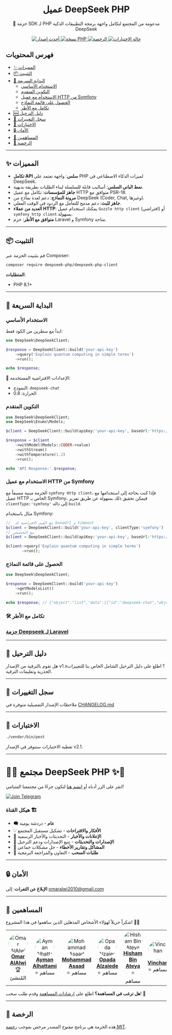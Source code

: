 
<p align="center">
  <h1 align="center">عميل DeepSeek PHP</h1>
  <p align="center">🚀 حزمة SDK لـ PHP مدعومة من المجتمع لتكامل واجهة برمجة التطبيقات الذكية DeepSeek</p>
  
  <p align="center">
    <a href="https://packagist.org/packages/deepseek-php/deepseek-php-client">
      <img src="https://img.shields.io/packagist/v/deepseek-php/deepseek-php-client" alt="أحدث إصدار">
    </a>
    <a href="https://php.net">
      <img src="https://img.shields.io/badge/PHP-8.1%2B-blue" alt="نسخة PHP">
    </a>
    <a href="LICENSE.md">
      <img src="https://img.shields.io/badge/license-MIT-brightgreen" alt="الرخصة">
    </a>
    <a href="https://github.com/deepseek-php/deepseek-php-client/actions">
      <img src="https://img.shields.io/github/actions/workflow/status/deepseek-php/deepseek-php-client/tests.yml" alt="حالة الاختبارات">
    </a>
  </p>
</p>

## فهرس المحتويات
- [✨ المميزات](#-المميزات)
- [📦 التثبيت](#-التثبيت)
- [🚀 البداية السريعة](#-البداية-السريعة)
  - [الاستخدام الأساسي](#الاستخدام-الأساسي)
  - [التكوين المتقدم](#التكوين-المتقدم)
  - [الاستخدام مع عميل HTTP من Symfony](#الاستخدام-مع-عميل-http-من-symfony)
  - [الحصول على قائمة النماذج](#الحصول-على-قائمة-النماذج)
  - [تكامل مع الأطر](#-تكامل-مع-الأطر)
- [🆕 دليل الترحيل](#-دليل-الترحيل)
- [📝 سجل التغييرات](#-سجل-التغييرات)
- [🧪 الاختبارات](#-الاختبارات)
- [🔒 الأمان](#-الأمان)
- [🤝 المساهمين](#-المساهمين)
- [📄 الرخصة](#-الرخصة)

---

## ✨ المميزات

- **تكامل API سلس**: واجهة تعتمد على PHP لميزات الذكاء الاصطناعي في DeepSeek.
- **نمط الباني السلس**: أساليب قابلة للسلسلة لبناء الطلبات بطريقة بديهية.
- **جاهز للمؤسسات**: تكامل مع عميل HTTP متوافق مع PSR-18.
- **مرونة النماذج**: دعم لعدة نماذج من DeepSeek (Coder, Chat, وغيرها).
- **جاهز للبث**: دعم مدمج للتعامل مع الردود في الوقت الفعلي.
- **العديد من عملاء HTTP**: يمكنك استخدام عميل `Guzzle http client` (افتراضي) أو `symfony http client` بسهولة.
- **متوافق مع الأطر**: حزم Laravel و Symfony متاحة.

---

## 📦 التثبيت

قم بتثبيت الحزمة عبر Composer:

```bash
composer require deepseek-php/deepseek-php-client
```

**المتطلبات**:
- PHP 8.1+

---

## 🚀 البداية السريعة

### الاستخدام الأساسي

ابدأ مع سطرين من الكود فقط:

```php
use DeepSeek\DeepSeekClient;

$response = DeepSeekClient::build('your-api-key')
    ->query('Explain quantum computing in simple terms')
    ->run();

echo $response;
```

📌 الإعدادات الافتراضية المستخدمة:
- النموذج: `deepseek-chat`
-  الحرارة: 0.8

### التكوين المتقدم

```php
use DeepSeek\DeepSeekClient;
use DeepSeek\Enums\Models;

$client = DeepSeekClient::build(apiKey:'your-api-key', baseUrl:'https://api.deepseek.com/v3', timeout:30, clientType:'guzzle');

$response = $client
    ->withModel(Models::CODER->value)
    ->withStream()
    ->withTemperature(1.2)
    ->run();

echo 'API Response:'.$response;
```

### الاستخدام مع عميل HTTP من Symfony
الحزمة مبنية مسبقاً مع `symfony Http client`، فإذا كنت بحاجة إلى استخدامها مع عميل HTTP الخاص بـ Symfony، فيمكن تحقيق ذلك بسهولة عن طريق تمرير `clientType:'symfony'` إلى دالة `build`.

مثال باستخدام Symfony:

```php
//  مع القيم الافتراضية للـ baseUrl و timeout
$client = DeepSeekClient::build('your-api-key', clientType:'symfony')
// مع التخصيص
$client = DeepSeekClient::build(apiKey:'your-api-key', baseUrl:'https://api.deepseek.com/v3', timeout:30, 'symfony');

$client->query('Explain quantum computing in simple terms')
       ->run();
```

### الحصول على قائمة النماذج

```php
use DeepSeek\DeepSeekClient;

$response = DeepSeekClient::build('your-api-key')
    ->getModelsList()
    ->run();

echo $response; // {"object":"list","data":[{"id":"deepseek-chat","object":"model","owned_by":"deepseek"},{"id":"deepseek-reasoner","object":"model","owned_by":"deepseek"}]}
```

### 🛠 تكامل مع الأطر

### [حزمة Deepseek لـ Laravel](https://github.com/deepseek-php/deepseek-laravel)

---

## 🚧 دليل الترحيل

هل تقوم بالترقية من الإصدار v1.x؟ اطلع على دليل الترحيل الشامل الخاص بنا للتغييرات الجذرية وتعليمات الترقية.

---

## 📝 سجل التغييرات

ملاحظات الإصدار التفصيلية متوفرة في [CHANGELOG.md](CHANGELOG.md)

---

## 🧪 الاختبارات

```bash
./vendor/bin/pest
```

تغطية الاختبارات ستتوفر في الإصدار v2.1.

---
<div>

# 🐘✨ **مجتمع DeepSeek PHP** ✨🐘

انقر على الزر أدناه أو [انضم هنا](https://t.me/deepseek_php_community) لتكون جزءًا من مجتمعنا المتنامي!

[![Join Telegram](https://img.shields.io/badge/Join-Telegram-blue?style=for-the-badge&logo=telegram)](https://t.me/deepseek_php_community)


### **هيكل القناة** 🏗️
- 🗨️ **عام** - دردشة يومية
- 💡 **الأفكار والاقتراحات** - تشكيل مستقبل المجتمع
- 📢 **الإعلانات والأخبار** - التحديثات والأخبار الرسمية
- 🚀 **الإصدارات والتحديثات** - تتبع الإصدارات ودعم الترحيل
- 🐞 **المشاكل وتقارير الأخطاء** - حل مشكلات جماعي
- 🤝 **طلبات السحب** - التعاون والمراجعة البرمجية

</div>

---

## 🔒 الأمان

**الإبلاغ عن الثغرات**: إلى [omaralwi2010@gmail.com](mailto:omaralwi2010@gmail.com)

---

## 🤝 المساهمين

شكراً جزيلاً لهؤلاء الأشخاص المذهلين الذين ساهموا في هذا المشروع! 🎉💖

<table>
  <tr>
    <td align="center">
      <a href="https://github.com/omaralalwi">
        <img src="https://avatars.githubusercontent.com/u/25439498?v=4" width="60px;" style="border-radius:50%;" alt="Omar AlAlwi"/>
        <br />
        <b>Omar AlAlwi</b>
      </a>
      <br />
      🏆 المُنشئ
    </td>
    <td align="center">
      <a href="https://github.com/aymanalhattami">
        <img src="https://avatars.githubusercontent.com/u/34315778?v=4" width="60px;" style="border-radius:50%;" alt="Ayman Alhattami"/>
        <br />
        <b>Ayman Alhattami</b>
      </a>
      <br />
      ⭐ مساهم
    </td>
    <td align="center">
      <a href="https://github.com/moassaad">
        <img src="https://avatars.githubusercontent.com/u/155223476?v=4" width="60px;" style="border-radius:50%;" alt="Mohammad Asaad"/>
        <br />
        <b>Mohammad Asaad</b>
      </a>
      <br />
      ⭐ مساهم
    </td>
    <td align="center">
      <a href="https://github.com/OpadaAlzaiede">
        <img src="https://avatars.githubusercontent.com/u/48367429?v=4" width="60px;" style="border-radius:50%;" alt="Opada Alzaiede"/>
        <br />
        <b>Opada Alzaiede</b>
      </a>
      <br />
      ⭐ مساهم
    </td>
    <td align="center">
      <a href="https://github.com/hishamco">
        <img src="https://avatars.githubusercontent.com/u/3237266?v=4" width="60px;" style="border-radius:50%;" alt="Hisham Bin Ateya"/>
        <br />
        <b>Hisham Bin Ateya</b>
      </a>
      <br />
      ⭐ مساهم
    </td>
    <td align="center">
      <a href="https://github.com/VinchanGit">
        <img src="https://avatars.githubusercontent.com/u/38177046?v=4" width="60px;" style="border-radius:50%;" alt="Vinchan"/>
        <br />
        <b>Vinchan</b>
      </a>
      <br />
      ⭐ مساهم
    </td>
  </tr>
</table>

**هل ترغب في المساهمة؟** اطلع على [إرشادات المساهمة](./CONTRIBUTING.md) وقدم طلب سحب! 🚀

---

## 📄 الرخصة

هذه الحزمة هي برنامج مفتوح المصدر مرخص بموجب [رخصة MIT](LICENSE.md).
